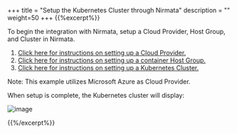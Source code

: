 +++
title = "Setup the Kubernetes Cluster through Nirmata"
description = ""
weight=50
+++
{{%excerpt%}}

To begin the integration with Nirmata, setup a Cloud Provider, Host Group, and Cluster in Nirmata.

1. [Click here for instructions on setting up a Cloud Provider.](https://docs.nirmata.io/en/latest/CloudProviders.html)
2. [Click here for instructions on setting up a container Host Group.](https://docs.nirmata.io/en/latest/HostGroups.html)
3. [Click here for instructions on setting up a Kubernetes Cluster.](https://docs.nirmata.io/en/latest/Clusters.html)

Note: This example utilizes Microsoft Azure as Cloud Provider.

When setup is complete, the Kubernetes cluster will display:

![image](/images/portworx-1.png)

{{%/excerpt%}}